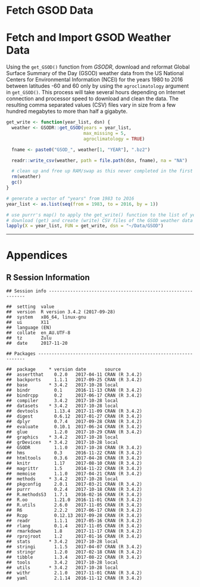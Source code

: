 Fetch GSOD Data
================

Fetch and Import GSOD Weather Data
==================================

Using the `get_GSOD()` function from *GSODR*, download and reformat Global Surface Summary of the Day (GSOD) weather data from the US National Centers for Environmental Information (NCEI) for the years 1980 to 2016 between latitudes -60 and 60 only by using the `agroclimatology` argument in `get_GSOD()`. This process will take several hours depending on Internet connection and processor speed to download and clean the data. The resulting comma separated values (CSV) files vary in size from a few hundred megabytes to more than half a gigabyte.

``` r
get_write <- function(year_list, dsn) {
  weather <- GSODR::get_GSOD(years = year_list,
                             max_missing = 5,
                             agroclimatology = TRUE)

  fname <- paste0("GSOD_", weather[1, "YEAR"], ".bz2")

  readr::write_csv(weather, path = file.path(dsn, fname), na = "NA")

  # clean up and free up RAM/swap as this never completed in the first attempt
  rm(weather)
  gc()
}

# generate a vector of "years" from 1983 to 2016
year_list <- as.list(seq(from = 1983, to = 2016, by = 1))

# use purrr's map() to apply the get_write() function to the list of years
# download (get) and create (write) CSV files of the GSOD weather data
lapply(X = year_list, FUN = get_write, dsn = "~/Data/GSOD")
```

------------------------------------------------------------------------

Appendices
==========

R Session Information
---------------------

    ## Session info -------------------------------------------------------------

    ##  setting  value                       
    ##  version  R version 3.4.2 (2017-09-28)
    ##  system   x86_64, linux-gnu           
    ##  ui       X11                         
    ##  language (EN)                        
    ##  collate  en_AU.UTF-8                 
    ##  tz       Zulu                        
    ##  date     2017-11-20

    ## Packages -----------------------------------------------------------------

    ##  package     * version date       source        
    ##  assertthat    0.2.0   2017-04-11 CRAN (R 3.4.2)
    ##  backports     1.1.1   2017-09-25 CRAN (R 3.4.2)
    ##  base        * 3.4.2   2017-10-28 local         
    ##  bindr         0.1     2016-11-13 CRAN (R 3.4.2)
    ##  bindrcpp      0.2     2017-06-17 CRAN (R 3.4.2)
    ##  compiler      3.4.2   2017-10-28 local         
    ##  datasets    * 3.4.2   2017-10-28 local         
    ##  devtools      1.13.4  2017-11-09 CRAN (R 3.4.2)
    ##  digest        0.6.12  2017-01-27 CRAN (R 3.4.2)
    ##  dplyr         0.7.4   2017-09-28 CRAN (R 3.4.2)
    ##  evaluate      0.10.1  2017-06-24 CRAN (R 3.4.2)
    ##  glue          1.2.0   2017-10-29 CRAN (R 3.4.2)
    ##  graphics    * 3.4.2   2017-10-28 local         
    ##  grDevices   * 3.4.2   2017-10-28 local         
    ##  GSODR         1.1.0   2017-10-28 CRAN (R 3.4.2)
    ##  hms           0.3     2016-11-22 CRAN (R 3.4.2)
    ##  htmltools     0.3.6   2017-04-28 CRAN (R 3.4.2)
    ##  knitr         1.17    2017-08-10 CRAN (R 3.4.2)
    ##  magrittr      1.5     2014-11-22 CRAN (R 3.4.2)
    ##  memoise       1.1.0   2017-04-21 CRAN (R 3.4.2)
    ##  methods     * 3.4.2   2017-10-28 local         
    ##  pkgconfig     2.0.1   2017-03-21 CRAN (R 3.4.2)
    ##  purrr         0.2.4   2017-10-18 CRAN (R 3.4.2)
    ##  R.methodsS3   1.7.1   2016-02-16 CRAN (R 3.4.2)
    ##  R.oo          1.21.0  2016-11-01 CRAN (R 3.4.2)
    ##  R.utils       2.6.0   2017-11-05 CRAN (R 3.4.2)
    ##  R6            2.2.2   2017-06-17 CRAN (R 3.4.2)
    ##  Rcpp          0.12.13 2017-09-28 CRAN (R 3.4.2)
    ##  readr         1.1.1   2017-05-16 CRAN (R 3.4.2)
    ##  rlang         0.1.4   2017-11-05 CRAN (R 3.4.2)
    ##  rmarkdown     1.8     2017-11-17 CRAN (R 3.4.2)
    ##  rprojroot     1.2     2017-01-16 CRAN (R 3.4.2)
    ##  stats       * 3.4.2   2017-10-28 local         
    ##  stringi       1.1.5   2017-04-07 CRAN (R 3.4.2)
    ##  stringr       1.2.0   2017-02-18 CRAN (R 3.4.2)
    ##  tibble        1.3.4   2017-08-22 CRAN (R 3.4.2)
    ##  tools         3.4.2   2017-10-28 local         
    ##  utils       * 3.4.2   2017-10-28 local         
    ##  withr         2.1.0   2017-11-01 CRAN (R 3.4.2)
    ##  yaml          2.1.14  2016-11-12 CRAN (R 3.4.2)
